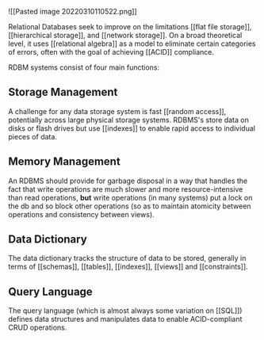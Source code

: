 ![[Pasted image 20220310110522.png]]

Relational Databases seek to improve on the limitations [[flat file storage]], [[hierarchical storage]], and [[network storage]]. On a broad theoretical level, it uses [[relational algebra]] as a model to eliminate certain categories of errors, often with the goal of achieving [[ACID]] compliance.

RDBM systems consist of four main functions:

## Storage Management
A challenge for any data storage system is fast [[random access]], potentially across large physical storage systems. RDBMS's store data on disks or flash drives but use [[indexes]] to enable rapid access to individual pieces of data. 


## Memory Management
An RDBMS should provide for garbage disposal in a way that handles the fact that write operations are much slower and more resource-intensive than read operations, **but** write operations (in many systems) put a lock on the db and so block other operations (so as to maintain atomicity between operations and consistency between views).


## Data Dictionary
The data dictionary tracks the structure of data to be stored, generally in terms of [[schemas]], [[tables]], [[indexes]], [[views]] and [[constraints]].


## Query Language
The query language (which is almost always some variation on [[SQL]]) defines data structures and manipulates data to enable ACID-compliant CRUD operations. 
